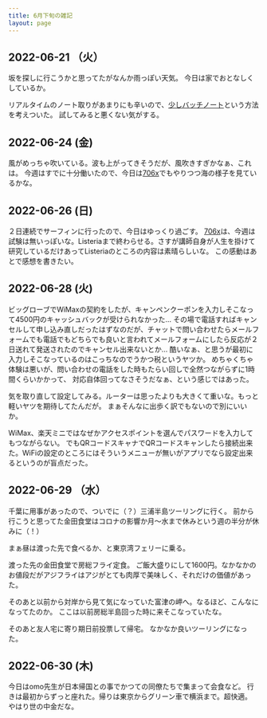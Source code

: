 ```yaml
---
title: 6月下旬の雑記
layout: page
---
```


## 2022-06-21 （火）

坂を探しに行こうかと思ってたがなんか雨っぽい天気。
今日は家でおとなしくしているか。

リアルタイムのノート取りがあまりにも辛いので、[少しバッチノート](https://karino2.github.io/RandomThoughts/少しバッチノート)という方法を考えついた。
試してみると悪くない気がする。

## 2022-06-24 (金)

風がめっちゃ吹いている。波も上がってきそうだが、風吹きすぎかなぁ、これは。
今週はすでに十分働いたので、今日は[706x](https://karino2.github.io/RandomThoughts/706x)でもやりつつ海の様子を見ているかな。

## 2022-06-26 (日)

２日連続でサーフィンに行ったので、今日はゆっくり過ごす。
[706x](https://karino2.github.io/RandomThoughts/706x)は、今週は試験は無いっぽいな。Listeriaまで終わらせる。さすが講師自身が人生を掛けて研究しているだけあってListeriaのところの内容は素晴らしいな。
この感動はあとで感想を書きたい。

## 2022-06-28 (火)

ビッグローブでWiMaxの契約をしたが、キャンペンクーポンを入力しそこなって4500円のキャッシュバックが受けられなかった…
その場で電話すればキャンセルして申し込み直しだったはずなのだが、チャットで問い合わせたらメールフォームでも電話でもどちらでも良いと言われてメールフォームにしたら反応が２日送れて発送されたのでキャンセル出来ないとか…
酷いなぁ、と思うが最初に入力しそこなっているのはこっちなのでうかつ税というヤツか。
めちゃくちゃ体験は悪いが、問い合わせの電話をした時もたらい回しで全然つながらずに1時間くらいかかって、
対応自体回ってなさそうだなぁ、という感じではあった。

気を取り直して設定してみる。ルーターは思ったよりも大きくて重いな。もっと軽いヤツを期待してたんだが。
まぁそんなに出歩く訳でもないので別にいいか。

WiMax、楽天ミニではなぜかアクセスポイントを選んでパスワードを入力してもつながらない。
でもQRコードスキャナでQRコードスキャンしたら接続出来た。WiFiの設定のところにはそういうメニューが無いがアプリでなら設定出来るというのが盲点だった。

## 2022-06-29 （水）

千葉に用事があったので、ついでに（？）三浦半島ツーリングに行く。
前から行こうと思ってた金田食堂はコロナの影響か月〜水まで休みという週の半分が休みに（！）

まぁ昼は渡った先で食べるか、と東京湾フェリーに乗る。

渡った先の金田食堂で房総フライ定食。
ご飯大盛りにして1600円。なかなかのお値段だがアジフライはアジがとても肉厚で美味しく、それだけの価値があった。

そのあと以前から対岸から見て気になっていた富津の岬へ。なるほど、こんなになってたのか。
ここは以前房総半島回った時に来そこなっていたな。

そのあと友人宅に寄り期日前投票して帰宅。
なかなか良いツーリングになった。

## 2022-06-30 (木)

今日はomo先生が日本帰国との事でかつての同僚たちで集まって会食など。
行きは最初からずっと座れた。帰りは東京からグリーン車で横浜まで。超快適。
やはり世の中金だな。